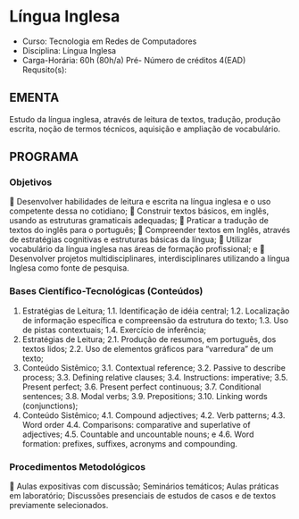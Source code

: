 # Língua Inglesa 


* Curso: Tecnologia em Redes de Computadores
* Disciplina: Língua Inglesa                                                
* Carga-Horária: 60h (80h/a)
          Pré-
                                                                        Número de créditos 4(EAD)
   Requsito(s):

## EMENTA
Estudo da língua inglesa, através de leitura de textos, tradução, produção escrita, noção de termos
técnicos, aquisição e ampliação de vocabulário.
## PROGRAMA
### Objetivos
 Desenvolver habilidades de leitura e escrita na língua inglesa e o uso competente dessa no
    cotidiano;
 Construir textos básicos, em inglês, usando as estruturas gramaticais adequadas;
 Praticar a tradução de textos do inglês para o português;
 Compreender textos em Inglês, através de estratégias cognitivas e estruturas básicas da língua;
 Utilizar vocabulário da língua inglesa nas áreas de formação profissional; e
 Desenvolver projetos multidisciplinares, interdisciplinares utilizando a língua Inglesa como fonte de
    pesquisa.
### Bases Científico-Tecnológicas (Conteúdos)
1. Estratégias de Leitura;
1.1. Identificação de idéia central;
1.2. Localização de informação específica e compreensão da estrutura do texto;
1.3. Uso de pistas contextuais;
1.4. Exercício de inferência;
2. Estratégias de Leitura;
2.1. Produção de resumos, em português, dos textos lidos;
2.2. Uso de elementos gráficos para “varredura” de um texto;
3. Conteúdo Sistêmico;
3.1. Contextual reference;
3.2. Passive to describe process;
3.3. Defining relative clauses;
3.4. Instructions: imperative;
3.5. Present perfect;
3.6. Present perfect continuous;
3.7. Conditional sentences;
3.8. Modal verbs;
3.9. Prepositions;
3.10. Linking words (conjunctions);
4. Conteúdo Sistêmico;
4.1. Compound adjectives;
4.2. Verb patterns;
4.3. Word order 4.4. Comparisons: comparative and superlative of adjectives;
4.5. Countable and uncountable nouns; e
4.6. Word formation: prefixes, suffixes, acronyms and compounding.

### Procedimentos Metodológicos
 Aulas expositivas com discussão; Seminários temáticos; Aulas práticas em laboratório; Discussões
  presenciais de estudos de casos e de textos previamente selecionados.